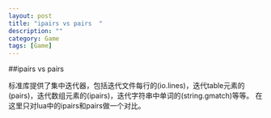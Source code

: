 ```yaml
---
layout: post
title: "ipairs vs pairs  "
description: ""
category: Game
tags: [Game]
---
```


##ipairs vs pairs

标准库提供了集中迭代器，包括迭代文件每行的(io.lines)，迭代table元素的(pairs)，迭代数组元素的(ipairs)，迭代字符串中单词的(string.gmatch)等等。
在这里只对lua中的ipairs和pairs做一个对比。